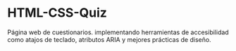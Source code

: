 # HTML-CSS-Quiz
Página web de cuestionarios. implementando herramientas de accesibilidad como atajos de teclado, atributos ARIA y mejores prácticas de diseño.
